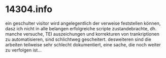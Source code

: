 # 14304.info
ein geschulter visitor wird angelegentlich der verweise feststellen können, dasz ich nicht in alle belangen erfolgreiche scripte zustandebrachte, dh. manche versuche, TEI auszeichungen und korrekturen von trankriptionen zu automatisieren, sind schlichtweg gescheitert. desweiteren sind die arbeiten teilweise sehr schlecht dokumentiert, eine sache, die noch weiter zu verfolgen ist...